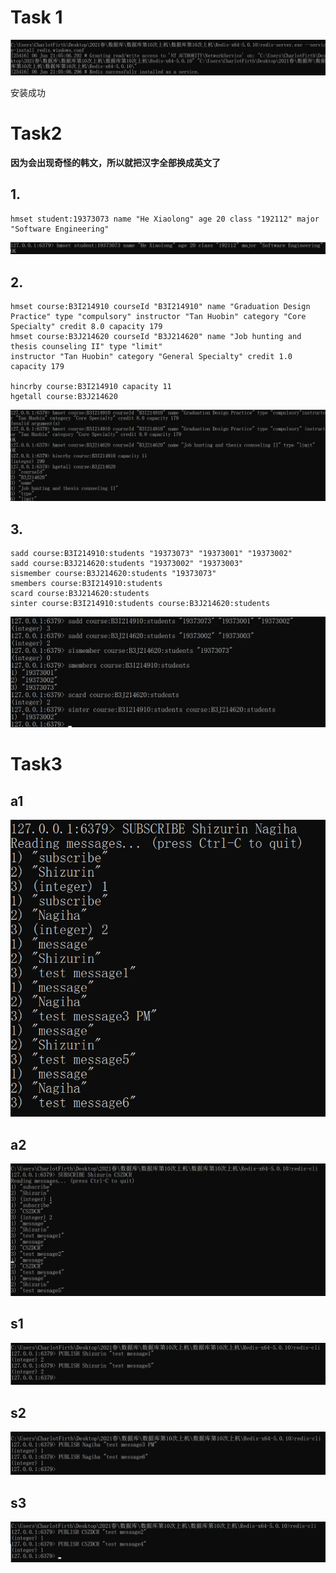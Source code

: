 # Task 1

![image-20210606210839790](19373073_何潇龙_实验10.assets/image-20210606210839790.png)

安装成功

# Task2

**因为会出现奇怪的韩文，所以就把汉字全部换成英文了**

## 1.

```
hmset student:19373073 name "He Xiaolong" age 20 class "192112" major "Software Engineering"
```

![image-20210606211314159](19373073_何潇龙_实验10.assets/image-20210606211314159.png)

## 2.

```
hmset course:B3I214910 courseId "B3I214910" name "Graduation Design Practice" type "compulsory" instructor "Tan Huobin" category "Core Specialty" credit 8.0 capacity 179
hmset course:B3J214620 courseId "B3J214620" name "Job hunting and thesis counseling II" type "limit"
instructor "Tan Huobin" category "General Specialty" credit 1.0 capacity 179

hincrby course:B3I214910 capacity 11
hgetall course:B3J214620
```

![image-20210606212000056](19373073_何潇龙_实验10.assets/image-20210606212000056.png)

## 3.

```
sadd course:B3I214910:students "19373073" "19373001" "19373002"
sadd course:B3J214620:students "19373002" "19373003"
sismember course:B3J214620:students "19373073"
smembers course:B3I214910:students
scard course:B3J214620:students
sinter course:B3I214910:students course:B3J214620:students
```

![image-20210606212224261](19373073_何潇龙_实验10.assets/image-20210606212224261.png)

# Task3

## a1

![image-20210606214028766](19373073_何潇龙_实验10.assets/image-20210606214028766.png)

## a2

![image-20210606214105394](19373073_何潇龙_实验10.assets/image-20210606214105394.png)

## s1

![image-20210606214124783](19373073_何潇龙_实验10.assets/image-20210606214124783.png)

## s2

![image-20210606214140964](19373073_何潇龙_实验10.assets/image-20210606214140964.png)

## s3

![image-20210606214150394](19373073_何潇龙_实验10.assets/image-20210606214150394.png)

